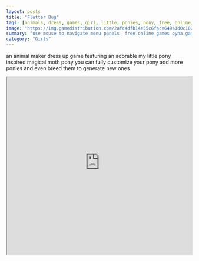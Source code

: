 ```yaml
---
layout: posts
title: "Flutter Bug"
tags: [animals, dress, games, girl, little, ponies, pony, free, online, games, oyna, game, free, games, play, play, games]
image: "https://img.gamedistribution.com/2afc4dfb14e55c6face649a1d0c1025b.jpg"
summary: "use mouse to navigate menu panels  free online games oyna game free games play play games"
category: "Girls"
---
```


an animal maker dress up game featuring an adorable my little pony inspired magical moth pony you can fully customize your pony add more ponies and even breed them to generate new ones

<iframe width="100%" height="480px;" src="https://flash.gamedistribution.com?game=2afc4dfb14e55c6face649a1d0c1025b"></iframe>